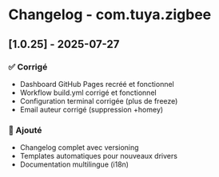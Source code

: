 # Changelog - com.tuya.zigbee

## [1.0.25] - 2025-07-27

### ✅ Corrigé
- Dashboard GitHub Pages recréé et fonctionnel
- Workflow build.yml corrigé et fonctionnel
- Configuration terminal corrigée (plus de freeze)
- Email auteur corrigé (suppression +homey)

### 🚀 Ajouté
- Changelog complet avec versioning
- Templates automatiques pour nouveaux drivers
- Documentation multilingue (i18n)
